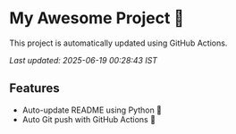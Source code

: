 # My Awesome Project 🚀

This project is automatically updated using GitHub Actions.

_Last updated: 2025-06-19 00:28:43 IST_

## Features
- Auto-update README using Python 🐍
- Auto Git push with GitHub Actions 🤖
